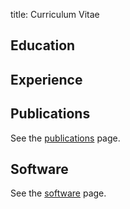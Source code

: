 title: Curriculum Vitae

## Education

## Experience

## Publications

See the [publications](/publications/) page.

## Software

See the [software](/software/) page.
